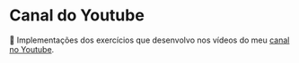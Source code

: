 # Canal do Youtube
🎥 Implementações dos exercícios que desenvolvo nos vídeos do meu [canal no Youtube](https://www.youtube.com/channel/UC4y3uq1d7MKDYs1LbI44Vng).
